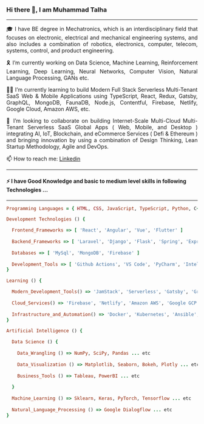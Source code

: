 ### Hi there 👋, I am Muhammad Talha

<hr/>

<p style="text-align: justify"> 🎓 I have BE degree in Mechatronics, which is an interdisciplinary field that focuses on  electronic, electrical and mechanical engineering systems, and also includes a combination of robotics, electronics, computer, telecom, systems, control, and product engineering.<p/>

<p style="text-align: justify"> 🎗️ I’m currently working on Data Science, Machine Learning, Reinforcement Learning, Deep Learning, Neural Networks, Computer Vision, Natural Language Processing, GANs etc. <p/>

<p style="text-align: justify"> 👨‍💻 I’m currently learning to build Modern Full Stack Serverless Multi-Tenant SaaS Web & Mobile Applications using TypeScript, React, Redux, Gatsby, GraphQL, MongoDB, FaunaDB, Node.js, Contentful, Firebase, Netlify, Google Cloud, Amazon AWS, etc. <p/>

<p style="text-align: justify"> 🤝 I’m looking to collaborate on building Internet-Scale Multi-Cloud Multi-Tenant Serverless SaaS Global Apps ( Web, Mobile, and Desktop ) integrating AI, IoT, Blockchain, and eCommerce Services ( Defi & Ethereum ) and bringing innovation by using a combination of Design Thinking, Lean Startup Methodology, Agile and DevOps. <p/>

<p> 📫 How to reach me: <a href="https://www.linkedin.com/in/muhammad-talha-8418a81bb/">Linkedin<a/> <p/>

<hr/>

#### ⚡ I have Good Knowledge and basic to medium level skills in following Technologies ...

<hr/>

```ruby
Programming Languages = { HTML, CSS, JavaScript, TypeScript, Python, C++, Java, C#, PHP, Dart, Rust }
```

```ruby
Development Technologies () {

  Frontend_Frameworks => [ 'React', 'Angular', 'Vue', 'Flutter' ]
  
  Backend_Frameworks => [ 'Laravel', 'Django', 'Flask', 'Spring', 'Express', 'Node.js', 'Deno.js' ]
  
  Databases => [ 'MySql', 'MongoDB', 'Firebase' ]
  
  Development_Tools => [ 'Github Actions', 'VS Code', 'PyCharm', 'Intellij IDEA', 'Jupyter', 'Colab' ]
}
```

```ruby
Learning () {

  Modern_Development_Tools() => 'JamStack', 'Serverless', 'Gatsby', 'GrapghQL', 'Apollo', 'Contentful', 'Storybook' ... etc
  
  Cloud_Services() => 'Firebase', 'Netlify', 'Amazon AWS', 'Google GCP' ... etc
  
  Infrastructure_and_Automation() => 'Docker', 'Kubernetes', 'Ansible', 'Jenkins', 'Terraform' ... etc
}
```


```ruby
Artificial Intelligence () {

  Data Science () {
  
    Data_Wrangling () => NumPy, SciPy, Pandas ... etc
    
    Data_Visualization () => Matplotlib, Seaborn, Bokeh, Plotly ... etc
    
    Business_Tools () => Tableau, PowerBI ... etc
    
  }
  
  Machine_Learning () => Sklearn, Keras, PyTorch, Tensorflow ... etc
  
  Natural_Language_Processing () => Google Dialogflow ... etc
}
```
